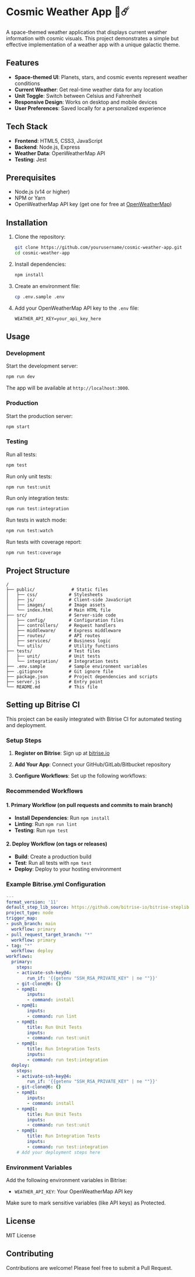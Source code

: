 # Cosmic Weather App 🌌☄️

A space-themed weather application that displays current weather information with cosmic visuals. This project demonstrates a simple but effective implementation of a weather app with a unique galactic theme.

## Features

- **Space-themed UI**: Planets, stars, and cosmic events represent weather conditions
- **Current Weather**: Get real-time weather data for any location
- **Unit Toggle**: Switch between Celsius and Fahrenheit
- **Responsive Design**: Works on desktop and mobile devices
- **User Preferences**: Saved locally for a personalized experience

## Tech Stack

- **Frontend**: HTML5, CSS3, JavaScript
- **Backend**: Node.js, Express
- **Weather Data**: OpenWeatherMap API
- **Testing**: Jest

## Prerequisites

- Node.js (v14 or higher)
- NPM or Yarn
- OpenWeatherMap API key (get one for free at [OpenWeatherMap](https://openweathermap.org/api))

## Installation

1. Clone the repository:
   ```bash
   git clone https://github.com/yourusername/cosmic-weather-app.git
   cd cosmic-weather-app
   ```

2. Install dependencies:
   ```bash
   npm install
   ```

3. Create an environment file:
   ```bash
   cp .env.sample .env
   ```

4. Add your OpenWeatherMap API key to the `.env` file:
   ```
   WEATHER_API_KEY=your_api_key_here
   ```

## Usage

### Development

Start the development server:

```bash
npm run dev
```

The app will be available at `http://localhost:3000`.

### Production

Start the production server:

```bash
npm start
```

### Testing

Run all tests:

```bash
npm test
```

Run only unit tests:

```bash
npm run test:unit
```

Run only integration tests:

```bash
npm run test:integration
```

Run tests in watch mode:

```bash
npm run test:watch
```

Run tests with coverage report:

```bash
npm run test:coverage
```

## Project Structure

```
/
├── public/              # Static files
│   ├── css/            # Stylesheets
│   ├── js/             # Client-side JavaScript
│   ├── images/         # Image assets
│   └── index.html      # Main HTML file
├── src/                # Server-side code
│   ├── config/         # Configuration files
│   ├── controllers/    # Request handlers
│   ├── middleware/     # Express middleware
│   ├── routes/         # API routes
│   ├── services/       # Business logic
│   └── utils/          # Utility functions
├── tests/              # Test files
│   ├── unit/           # Unit tests
│   └── integration/    # Integration tests
├── .env.sample         # Sample environment variables
├── .gitignore          # Git ignore file
├── package.json        # Project dependencies and scripts
├── server.js           # Entry point
└── README.md           # This file
```

## Setting up Bitrise CI

This project can be easily integrated with Bitrise CI for automated testing and deployment.

### Setup Steps

1. **Register on Bitrise**: Sign up at [bitrise.io](https://bitrise.io)

2. **Add Your App**: Connect your GitHub/GitLab/Bitbucket repository

3. **Configure Workflows**: Set up the following workflows:

### Recommended Workflows

#### 1. Primary Workflow (on pull requests and commits to main branch)

- **Install Dependencies**: Run `npm install`
- **Linting**: Run `npm run lint`
- **Testing**: Run `npm test`

#### 2. Deploy Workflow (on tags or releases)

- **Build**: Create a production build
- **Test**: Run all tests with `npm test`
- **Deploy**: Deploy to your hosting environment

### Example Bitrise.yml Configuration

```yaml
---
format_version: '11'
default_step_lib_source: https://github.com/bitrise-io/bitrise-steplib.git
project_type: node
trigger_map:
- push_branch: main
  workflow: primary
- pull_request_target_branch: "*"
  workflow: primary
- tag: "*"
  workflow: deploy
workflows:
  primary:
    steps:
    - activate-ssh-key@4:
        run_if: '{{getenv "SSH_RSA_PRIVATE_KEY" | ne ""}}'
    - git-clone@6: {}
    - npm@1:
        inputs:
        - command: install
    - npm@1:
        inputs:
        - command: run lint
    - npm@1:
        title: Run Unit Tests
        inputs:
        - command: run test:unit
    - npm@1:
        title: Run Integration Tests
        inputs:
        - command: run test:integration
  deploy:
    steps:
    - activate-ssh-key@4:
        run_if: '{{getenv "SSH_RSA_PRIVATE_KEY" | ne ""}}'
    - git-clone@6: {}
    - npm@1:
        inputs:
        - command: install
    - npm@1:
        title: Run Unit Tests
        inputs:
        - command: run test:unit
    - npm@1:
        title: Run Integration Tests
        inputs:
        - command: run test:integration
    # Add your deployment steps here
```

### Environment Variables

Add the following environment variables in Bitrise:

- `WEATHER_API_KEY`: Your OpenWeatherMap API key

Make sure to mark sensitive variables (like API keys) as Protected.

## License

MIT License

## Contributing

Contributions are welcome! Please feel free to submit a Pull Request.
